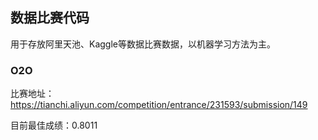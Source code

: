 ## 数据比赛代码

用于存放阿里天池、Kaggle等数据比赛数据，以机器学习方法为主。



### O2O

比赛地址：https://tianchi.aliyun.com/competition/entrance/231593/submission/149



目前最佳成绩：0.8011



